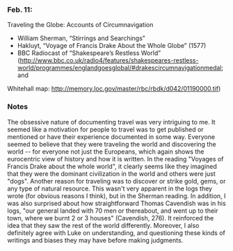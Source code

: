 ### Feb. 11:

Traveling the Globe: Accounts of Circumnavigation

- William Sherman, “Stirrings and Searchings”
- Hakluyt, “Voyage of Francis Drake About the Whole Globe” (1577)
- BBC Radiocast of “Shakespeare’s Restless World” (http://www.bbc.co.uk/radio4/features/shakespeares-restless-world/programmes/englandgoesglobal/#drakescircumnavigationmedal; and

Whitehall map: http://memory.loc.gov/master/rbc/rbdk/d042/01190000.tif)

### Notes

The obsessive nature of documenting travel was very intriguing to me. It seemed like a motivation for people to travel was to get published or mentioned or have their experience documented in some way. Everyone seemed to believe that they were traveling the world and discovering the world -- for everyone not just the Europeans, which again shows the eurocentric view of history and how it is written. In the reading "Voyages of Francis Drake about the whole world", it clearly seems like they imagined that they were the dominant civilization in the world and others were just "dogs". Another reason for traveling was to discover or strike gold, gems, or any type of natural resource. This wasn't very apparent in the logs they wrote (for obvious reasons I think), but in the Sherman reading. In addition, I was also surprised about how straightforward Thomas Cavendish was in his logs, "our general landed with 70 men or thereabout, and went up to their town, where we burnt 2 or 3 houses" (Cavendish, 276). It reinforced the idea that they saw the rest of the world differently. Moreover, I also definitely agree with Luke on understanding, and questioning these kinds of writings and biases they may have before making judgments.
